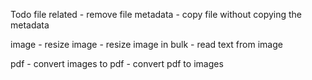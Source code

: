 Todo
file related 
	- remove file metadata
	- copy file without copying the metadata


image
	- resize image
	- resize image in bulk
	- read text from image 
	

pdf 
	-  convert images to pdf 
	- convert pdf to images 
